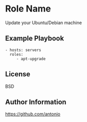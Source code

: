 Role Name
========

Update your Ubuntu/Debian machine

Example Playbook
-------------------------

    - hosts: servers
      roles:
         - apt-upgrade

License
-------

BSD

Author Information
------------------

https://github.com/antonio
